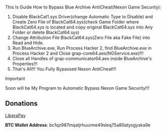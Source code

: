 This Is Guide How to Bypass Blue Archive AntiCheat(Nexon Game Security):

1. Disable BlackCat1.sys Driver(change Automatic Type to Disable) and Create Zero File of BlackCat64.sys(check Game Folder where BlackCat64.sys is located and copy original BlackCat64.sys into Any Folder or delete BlackCat64.sys)
2. Change Attribution File BlackCat64.sys(Zero File aka Fake File) into Read and Hide.
3. Run BlueArchive.exe, Run Process Hacker 2, find BlueArchive.exe in Process Hacker 2 and Close grap-core64.aes(NGService.exe)!!!
4. Close all Handles of grap-communicator64.aes inside BlueArchive's Properties!!!
5. That's All!!! You Fully Bypassed Nexon AntiCheat!!!

> [!IMPORTANT]
> Soon will be My Program to Automatic Bypass Nexon Game Security!!!

## Donations

[LiberaPay](https://liberapay.com/RikkoMatsumatoOfficial/donate)

**BTC Wallet Address**: bc1qz987mqatjrhuurme49sleq75a80atysgyska9e
